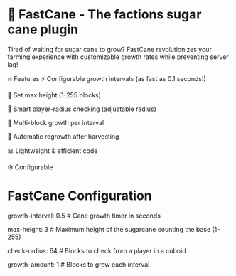 # 🎋 FastCane - The factions sugar cane plugin
Tired of waiting for sugar cane to grow? FastCane revolutionizes your farming experience with customizable growth rates while preventing server lag!

🔥 Features
⚡ Configurable growth intervals (as fast as 0.1 seconds!)

📏 Set max height (1-255 blocks)

🎯 Smart player-radius checking (adjustable radius)

🌱 Multi-block growth per interval

🔄 Automatic regrowth after harvesting

📊 Lightweight & efficient code

⚙️ Configurable

# FastCane Configuration
growth-interval: 0.5    # Cane growth timer in seconds   

max-height: 3           # Maximum height of the sugarcane counting the base (1-255)

check-radius: 64        # Blocks to check from a player in a cuboid

growth-amount: 1        # Blocks to grow each interval
